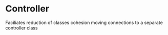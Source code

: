 # Controller

Faciliates reduction of classes cohesion moving connections to a separate controller class